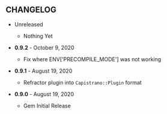 CHANGELOG
---------

- Unreleased
  * Nothing Yet

- **0.9.2** - October 9, 2020
  * Fix where ENV['PRECOMPILE_MODE'] was not working

- **0.9.1** - August 19, 2020
  * Refractor plugin into `Capistrano::Plugin` format

- **0.9.0** - August 19, 2020
  * Gem Initial Release
